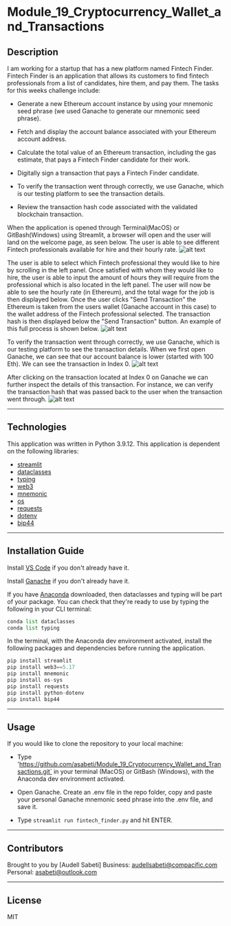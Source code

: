 # Module_19_Cryptocurrency_Wallet_and_Transactions

## Description
I am working for a startup that has a new platform named Fintech Finder. Fintech Finder is an application that allows its customers to find fintech professionals from a list of candidates, hire them, and pay them. The tasks for this weeks challenge include: 

* Generate a new Ethereum account instance by using your mnemonic seed phrase
 (we used Ganache to generate our mnemonic seed phrase).

* Fetch and display the account balance associated with your Ethereum account address.

* Calculate the total value of an Ethereum transaction, including the gas estimate, that pays a Fintech Finder candidate for their work.

* Digitally sign a transaction that pays a Fintech Finder candidate.

* To verify the transaction went through correctly, we use Ganache, which is our testing platform to see the transaction details.

* Review the transaction hash code associated with the validated blockchain transaction.

When the application is opened through Terminal(MacOS) or GitBash(Windows) using Streamlit, a browser will open and the user will land on the welcome page, as seen below. The user is able to see different Fintech professionals available for hire and their hourly rate.
![alt text](https://github.com/asabeti/Module_19_Cryptocurrency_Wallet_and_Transactions/blob/main/Images/Stremlit%20Web%20Page%20Success.png)

The user is able to select which Fintech professional they would like to hire by scrolling in the left panel. Once satisfied with whom they would like to hire, the user is able to input the amount of hours they will require from the professional which is also located in the left panel. The user will now be able to see the hourly rate (in Ethereum), and the total wage for the job is then displayed below. Once the user clicks "Send Transaction" the Ethereum is taken from the users wallet (Ganache account in this case) to the wallet address of the Fintech professional selected. The transaction hash is then displayed below the "Send Transaction" button. An example of this full process is shown below.
![alt text](https://github.com/asabeti/Module_19_Cryptocurrency_Wallet_and_Transactions/blob/main/Gifs/GifMaker_20230313153826441.gif) 

To verify the transaction went through correctly, we use Ganache, which is our testing platform to see the transaction details. When we first open Ganache, we can see that our account balance is lower (started with 100 Eth). We can see the transaction in Index 0.
![alt text](https://github.com/asabeti/Module_19_Cryptocurrency_Wallet_and_Transactions/blob/main/Images/Ganache%20Account%20Index%200.png)

After clicking on the transaction located at Index 0 on Ganache we can further inspect the details of this transaction. For instance, we can verify the transaction hash that was passed back to the user when the transaction went through.
![alt text](https://github.com/asabeti/Module_19_Cryptocurrency_Wallet_and_Transactions/blob/main/Images/Ganache%20Transaction.png)

---

## Technologies

This application was written in Python 3.9.12. This application is dependent on the following libraries:

* [streamlit](https://streamlit.io/)
* [dataclasses](https://docs.python.org/3/library/dataclasses.html)
* [typing](https://docs.python.org/3/library/typing.html)
* [web3](https://web3py.readthedocs.io/en/v5/)
* [mnemonic](https://pypi.org/project/mnemonic/)
* [os](https://docs.python.org/3/library/os.html)
* [requests](https://pypi.org/project/requests/)
* [dotenv](https://pypi.org/project/python-dotenv/)
* [bip44](https://pypi.org/project/bip44/)

---

## Installation Guide

Install [VS Code](https://code.visualstudio.com/) if you don't already have it.

Install [Ganache](https://trufflesuite.com/ganache/) if you don't already have it.

If you have [Anaconda](https://www.anaconda.com/products/distribution) downloaded, then dataclasses and typing will be part of your package. You can check that they're ready to use by typing the following in your CLI terminal:

```python
conda list dataclasses
conda list typing
```
In the terminal, with the Anaconda dev environment activated, install the following packages and dependencies before running the application.

```python
pip install streamlit
pip install web3==5.17
pip install mnemonic
pip install os-sys
pip install requests
pip install python-dotenv
pip install bip44
```
---

## Usage

If you would like to clone the repository to your local machine:

* Type 'https://github.com/asabeti/Module_19_Cryptocurrency_Wallet_and_Transactions.git` in your terminal (MacOS) or GitBash (Windows), with the Anaconda dev environment activated.

* Open Ganache. Create an .env file in the repo folder, copy and paste your personal Ganache mnemonic seed phrase into the .env file, and save it.

* Type `streamlit run fintech_finder.py` and hit ENTER.

---

## Contributors

Brought to you by [Audell Sabeti]
Business: audellsabeti@compacific.com
Personal: asabeti@outlook.com

---

## License

MIT
